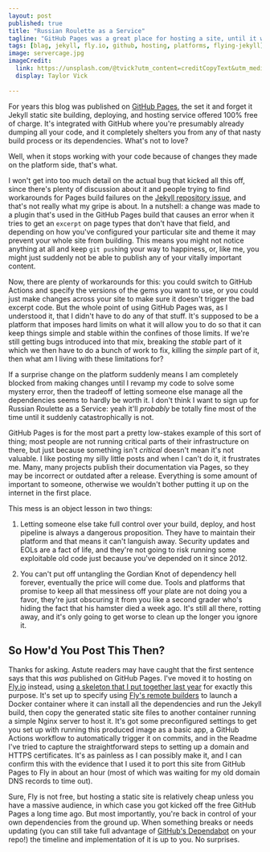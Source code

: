 ```yaml
---
layout: post
published: true
title: "Russian Roulette as a Service"
tagline: "GitHub Pages was a great place for hosting a site, until it wasn't"
tags: [blag, jekyll, fly.io, github, hosting, platforms, flying-jekyll]
image: servercage.jpg
imageCredit:
  link: https://unsplash.com/@tvick?utm_content=creditCopyText&utm_medium=referral&utm_source=unsplash
  display: Taylor Vick
  
---
```


For years this blog was published on [GitHub Pages](https://pages.github.com), the set it and forget it Jekyll static site building, deploying, and hosting service offered 100% free of charge. It's integrated with GitHub where you're presumably already dumping all your code, and it completely shelters you from any of that nasty build process or its dependencies. What's not to love?

Well, when it stops working with your code because of changes they made on the platform side, that's what. 

I won't get into too much detail on the actual bug that kicked all this off, since there's plenty of discussion about it and people trying to find workarounds for Pages build failures on the [Jekyll repository issue](https://github.com/jekyll/jekyll/issues/9544), and that's not really what my gripe is about. In a nutshell: a change was made to a plugin that's used in the GitHub Pages build that causes an error when it tries to get an `excerpt` on page types that don't have that field, and depending on how you've configured your particular site and theme it may prevent your whole site from building. This means you might not notice anything at all and keep `git push`ing your way to happiness, or, like me, you might just suddenly not be able to publish any of your vitally important content.

Now, there are plenty of workarounds for this: you could switch to GitHub Actions and specify the versions of the gems you want to use, or you could just make changes across your site to make sure it doesn't trigger the bad excerpt code. But the whole point of using GitHub Pages was, as I understood it, that I didn't have to do any of that stuff. It's supposed to be a platform that imposes hard limits on what it will allow you to do so that it can keep things simple and stable within the confines of those limits. If we're still getting bugs introduced into that mix, breaking the *stable* part of it which we then have to do a bunch of work to fix, killing the *simple* part of it, then what am I living with these limitations for?

If a surprise change on the platform suddenly means I am completely blocked from making changes until I revamp my code to solve some mystery error, then the tradeoff of letting someone else manage all the dependencies seems to hardly be worth it. I don't think I want to sign up for Russian Roulette as a Service: yeah it'll *probably* be totally fine most of the time until it suddenly catastrophically is not. 

GitHub Pages is for the most part a pretty low-stakes example of this sort of thing; most people are not running critical parts of their infrastructure on there, but just because something isn't *critical* doesn't mean it's not valuable. I like posting my silly little posts and when I can't do it, it frustrates me. Many, many projects publish their documentation via Pages, so they may be incorrect or outdated after a release. Everything is some amount of important to someone, otherwise we wouldn't bother putting it up on the internet in the first place.

This mess is an object lesson in two things: 

1. Letting someone else take full control over your build, deploy, and host pipeline is always a dangerous proposition. They have to maintain their platform and that means it can't languish away. Security updates and EOLs are a fact of life, and they're not going to risk running some exploitable old code just because you've depended on it since 2012. 

2. You can't put off untangling the Gordian Knot of dependency hell forever, eventually the price will come due. Tools and platforms that promise to keep all that messiness off your plate are not doing you a favor, they're just obscuring it from you like a second grader who's hiding the fact that his hamster died a week ago. It's still all there, rotting away, and it's only going to get worse to clean up the longer you ignore it. 

## So How'd You Post This Then?

Thanks for asking. Astute readers may have caught that the first sentence says that this *was* published on GitHub Pages. I've moved it to hosting on [Fly.io](https://fly.io) instead, using [a skeleton that I put together last year](https://github.com/pettazz/flying-jekyll) for exactly this purpose. It's set up to specify using [Fly's remote builders](https://fly.io/docs/reference/builders/) to launch a Docker container where it can install all the dependencies and run the Jekyll build, then copy the generated static site files to another container running a simple Nginx server to host it. It's got some preconfigured settings to get you set up with running this produced image as a basic app, a GitHub Actions workflow to automatically trigger it on commits, and in the Readme I've tried to capture the straightforward steps to setting up a domain and HTTPS certificates. It's as painless as I can possibly make it, and I can confirm this with the evidence that I used it to port this site from GitHub Pages to Fly in about an hour (most of which was waiting for my old domain DNS records to time out).

Sure, Fly is not free, but hosting a static site is relatively cheap unless you have a massive audience, in which case you got kicked off the free GitHub Pages a long time ago. But most importantly, you're back in control of your own dependencies from the ground up. When something breaks or needs updating (you can still take full advantage of [GitHub's Dependabot](https://github.com/dependabot) on your repo!) the timeline and implementation of it is up to you. No surprises. 
